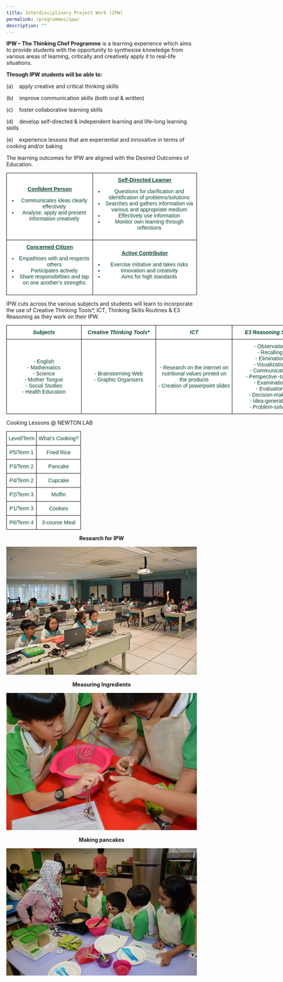 ```yaml
---
title: Interdisciplinary Project Work (IPW)
permalink: /programmes/ipw/
description: ""
---
```

**IPW – The Thinking Chef Programme** is a learning experience which aims to provide students with the opportunity to synthesise knowledge from various areas of learning, critically and creatively apply it to real-life situations.

<b>Through IPW students will be able to:</b>
  

(a)    apply creative and critical thinking skills

  

(b)    improve communication skills (both oral & written)

  

(c)    foster collaborative learning skills

  

(d)    develop self-directed & independent learning and life-long learning skills

  

(e)    experience lessons that are experiential and innovative in terms of cooking and/or baking

  

The learning outcomes for IPW are aligned with the Desired Outcomes of Education.

<style type="text/css">
.tg  {border-collapse:collapse;border-spacing:0;margin:0px auto;}
.tg td{border-color:black;border-style:solid;border-width:1px;font-family:Arial, sans-serif;font-size:14px;
  overflow:hidden;padding:10px 5px;word-break:normal;}
.tg th{border-color:black;border-style:solid;border-width:1px;font-family:Arial, sans-serif;font-size:14px;
  font-weight:normal;overflow:hidden;padding:10px 5px;word-break:normal;}
.tg .tg-yhj3{background-color:#FFF;color:#0C463A;text-align:center;vertical-align:middle}
.tg .tg-0lax{text-align:left;vertical-align:top}
</style>
<table class="tg">
<tbody>
  <tr>
		<td class="tg-yhj3"><span style="text-decoration:underline"><strong>Confident Person</strong></span>
<span style="font-weight:400;font-style:normal">
<ul>
<li>Communicates ideas clearly effectively</li>
	<li> Analyse, apply and present information creatively</li></ul></span</td>

<td class="tg-yhj3"><span style="text-decoration:underline"><strong>Self-Directed Learner</strong></span>
<span style="font-weight:400;font-style:normal">
<ul>
<li>Questions for clarification and identification of problems/solutions</li>
<li>Searches and gathers information via various and appropriate medium</li>
<li> Effectively use information</li>
<li> Monitor own learning through reflections</li></ul></span></td>
</tr>
  
<tr>
    <td class="tg-yhj3"><span style="font-weight:bold;text-decoration:underline"><strong>Concerned Citizen</strong></span>
<span style="font-weight:400;font-style:normal">
<ul>
<li> Empathises with and respects others</li>
<li>Participates actively</li>
				<li>Share responsibilities and tap on one another’s strengths</li></ul></td>
</span>
			
<td class="tg-yhj3"><span style="font-weight:bold;text-decoration:underline">Active Contributor</span><span style="font-weight:400;font-style:normal">
<ul>
<li>Exercise initiative and takes risks</li>
<li>Innovation and creativity</li>
	<li>Aims for high standards</li></ul></td>
</tr>
</tbody>
</table>

IPW cuts across the various subjects and students will learn to incorporate the use of Creative Thinking Tools\*, ICT, Thinking Skills Routines & E3 Reasoning as they work on their IPW.

<style type="text/css">
.tg  {border-collapse:collapse;border-spacing:0;margin:0px auto;}
.tg td{border-color:black;border-style:solid;border-width:1px;font-family:Arial, sans-serif;font-size:14px;
  overflow:hidden;padding:10px 5px;word-break:normal;}
.tg th{border-color:black;border-style:solid;border-width:1px;font-family:Arial, sans-serif;font-size:14px;
  font-weight:normal;overflow:hidden;padding:10px 5px;word-break:normal;}
.tg .tg-yhj3{background-color:#FFF;color:#0C463A;text-align:center;vertical-align:middle}
.tg .tg-jgjh{background-color:#FFF;color:#0C463A;font-style:italic;font-weight:bold;text-align:center;vertical-align:middle}
</style>
<table class="tg" style="undefined;table-layout: fixed; width: 798px">
<colgroup>
<col style="width: 198px">
<col style="width: 198px">
<col style="width: 202px">
<col style="width: 200px">
</colgroup>
<tbody>
  <tr>
    <td class="tg-jgjh">Subjects</td>
    <td class="tg-jgjh">Creative Thinking Tools*</td>
    <td class="tg-jgjh">ICT</td>
    <td class="tg-jgjh">E3 Reasoning Skills</td>
  </tr>
  <tr>
    <td class="tg-yhj3">- English<br>- Mathematics<br>- Science<br>- Mother Tongue<br>- Social Studies<br>- Health Education<br></td>
    <td class="tg-yhj3">- Brainstorming Web<br>- Graphic Organisers<br></td>
    <td class="tg-yhj3">- Research on the internet on nutritional values printed on the products<br>- Creation of powerpoint slides<br></td>
    <td class="tg-yhj3">- Observation<br>- Recalling<br>- Elimination<br>- Visualization<br>- Communication<br>- Perspective -taking<br>- Examination<br>- Evaluation<br>- Decision-making<br>- Idea-generation<br>- Problem-solving</td>
  </tr>
</tbody>
</table>

Cooking Lessons @ NEWTON LAB

<style type="text/css">
.tg  {border-collapse:collapse;border-spacing:0;margin:0px auto;}
.tg td{border-color:black;border-style:solid;border-width:1px;font-family:Arial, sans-serif;font-size:14px;
  overflow:hidden;padding:10px 5px;word-break:normal;}
.tg th{border-color:black;border-style:solid;border-width:1px;font-family:Arial, sans-serif;font-size:14px;
  font-weight:normal;overflow:hidden;padding:10px 5px;word-break:normal;}
.tg .tg-yhj3{background-color:#FFF;color:#0C463A;text-align:center;vertical-align:middle}
</style>
<table class="tg">
<tbody>
  <tr>
    <td class="tg-yhj3">Level/Term<br></td>
    <td class="tg-yhj3">What’s Cooking?<br></td>
  </tr>
  <tr>
    <td class="tg-yhj3">P5/Term 1<br></td>
    <td class="tg-yhj3">Fried Rice<br></td>
  </tr>
  <tr>
    <td class="tg-yhj3">P3/Term 2<br></td>
    <td class="tg-yhj3">Pancake<br></td>
  </tr>
  <tr>
    <td class="tg-yhj3">P4/Term 2<br></td>
    <td class="tg-yhj3">Cupcake<br></td>
  </tr>
  <tr>
    <td class="tg-yhj3">P2/Term 3<br></td>
    <td class="tg-yhj3">Muffin<br></td>
  </tr>
  <tr>
    <td class="tg-yhj3">P1/Term 3<br></td>
    <td class="tg-yhj3">Cookies<br></td>
  </tr>
  <tr>
    <td class="tg-yhj3">P6/Term 4<br></td>
    <td class="tg-yhj3">3-course Meal</td>
  </tr>
</tbody>
</table>

**<center>Research for IPW</center>**

![](/images/ipw.png)

**<center>Measuring Ingredients</center>**

![](/images/ip2.png)

**<center>Making pancakes</center>**

![](/images/ipw3.png)